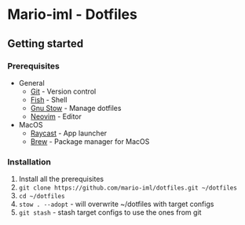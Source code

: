 # Mario-iml - Dotfiles

## Getting started

### Prerequisites

- General
  - [Git](https://git-scm.com/downloads) - Version control
  - [Fish](https://fishshell.com/) - Shell
  - [Gnu Stow](https://www.gnu.org/software/stow/stow.html) - Manage dotfiles
  - [Neovim](https://neovim.io/) - Editor
- MacOS
  - [Raycast](https://www.raycast.com/) - App launcher
  - [Brew](https://brew.sh/) - Package manager for MacOS

### Installation

1. Install all the prerequisites
2. `git clone https://github.com/mario-iml/dotfiles.git ~/dotfiles`
3. `cd ~/dotfiles`
4. `stow . --adopt` - will overwrite ~/dotfiles with target configs
5. `git stash` - stash target configs to use the ones from git

